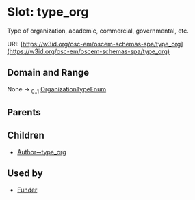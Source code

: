 
# Slot: type_org

Type of organization, academic, commercial, governmental, etc.

URI: [https://w3id.org/osc-em/oscem-schemas-spa/type_org](https://w3id.org/osc-em/oscem-schemas-spa/type_org)


## Domain and Range

None &#8594;  <sub>0..1</sub> [OrganizationTypeEnum](OrganizationTypeEnum.md)

## Parents


## Children

 *  [Author➞type_org](Author_type_org.md)

## Used by

 * [Funder](Funder.md)
